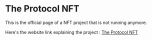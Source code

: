 # The Protocol NFT
This is the official page of a NFT project that is not running anymore. 

Here's the website link explaining the project : <a href="https://mene4485.github.io/theprotocolNFT/" target="_blank" rel="noopener noreferrer">The Protocol NFT</a>
